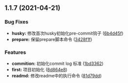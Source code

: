 ## 1.1.7 (2021-04-21)


### Bug Fixes

* **husky:** 修改首次husky初始化pre-commit钩子 ([6b4d45f](https://github.com/drugsloveyou/commition/commit/6b4d45f0d3fe3a1d4df23036c5dcc38930fc3d76))
* **prepare:** 保留prepare脚本命令 ([3428f1f](https://github.com/drugsloveyou/commition/commit/3428f1f12be117bde82c3e2891950e30353cbc5f))


### Features

* **commition:** 初始化commit log 标准 ([1bd3362](https://github.com/drugsloveyou/commition/commit/1bd3362b324ae81178996f5d07545aa3331a49da))
* **first:** 项目初始化 ([8d864e8](https://github.com/drugsloveyou/commition/commit/8d864e8b3c180e680d5ed982da1449b0e856eb59))
* **readmd:** 修改readme中的执行命令 ([81d79dd](https://github.com/drugsloveyou/commition/commit/81d79dd628b55274e061a2bef64adef4f21cf66d))



